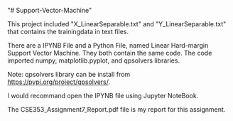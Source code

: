 "# Support-Vector-Machine" 

This project included "X_LinearSeparable.txt" and "Y_LinearSeparable.txt" that contains the trainingdata in text files.

There are a IPYNB File and a Python File, named Linear Hard-margin Support Vector Machine. 
They both contain the same code. The code imported numpy, matplotlib.pyplot, and qpsolvers libraries.

Note: qpsolvers library can be install from https://pypi.org/project/qpsolvers/.

I would recommand open the IPYNB file using Jupyter NoteBook.

The CSE353_Assignment7_Report.pdf file is my report for this assignment.
